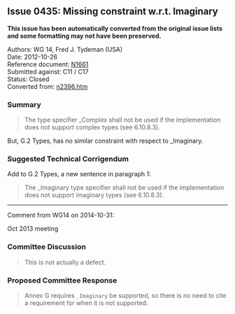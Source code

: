 ## Issue 0435: Missing constraint w.r.t. Imaginary

**This issue has been automatically converted from the original issue lists and some formatting may not have been preserved.**

Authors: WG 14, Fred J. Tydeman (USA)  
Date: 2012-10-26  
Reference document: [N1661](https://www.open-std.org/jtc1/sc22/wg14/www/docs/n1661.htm)  
Submitted against: C11 / C17  
Status: Closed  
Converted from: [n2396.htm](https://www.open-std.org/jtc1/sc22/wg14/www/docs/n2396.htm)

### Summary

> The type specifier \_Complex shall not be used if the implementation does not
> support complex types (see 6.10.8.3).

But, G.2 Types, has no similar constraint with respect to \_Imaginary.

### Suggested Technical Corrigendum

Add to G.2 Types, a new sentence in paragraph 1:

> The \_Imaginary type specifier shall not be used if the implementation does not
> support imaginary types (see 6.10.8.3).

---

Comment from WG14 on 2014-10-31:

Oct 2013 meeting

### Committee Discussion

> This is not actually a defect.

### Proposed Committee Response

> Annex G requires `_Imaginary` be supported, so there is no need to cite a
> requirement for when it is not supported.
